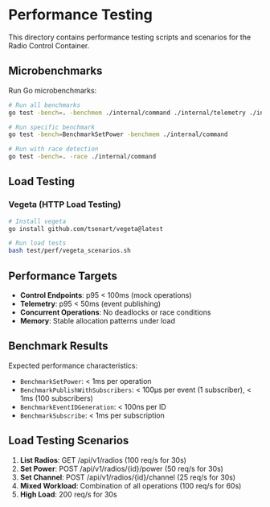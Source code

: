 # Performance Testing

This directory contains performance testing scripts and scenarios for the Radio Control Container.

## Microbenchmarks

Run Go microbenchmarks:

```bash
# Run all benchmarks
go test -bench=. -benchmem ./internal/command ./internal/telemetry ./internal/adapter

# Run specific benchmark
go test -bench=BenchmarkSetPower -benchmem ./internal/command

# Run with race detection
go test -bench=. -race ./internal/command
```

## Load Testing

### Vegeta (HTTP Load Testing)

```bash
# Install vegeta
go install github.com/tsenart/vegeta@latest

# Run load tests
bash test/perf/vegeta_scenarios.sh
```


## Performance Targets

- **Control Endpoints**: p95 < 100ms (mock operations)
- **Telemetry**: p95 < 50ms (event publishing)
- **Concurrent Operations**: No deadlocks or race conditions
- **Memory**: Stable allocation patterns under load

## Benchmark Results

Expected performance characteristics:

- `BenchmarkSetPower`: < 1ms per operation
- `BenchmarkPublishWithSubscribers`: < 100μs per event (1 subscriber), < 1ms (100 subscribers)
- `BenchmarkEventIDGeneration`: < 100ns per ID
- `BenchmarkSubscribe`: < 1ms per subscription

## Load Testing Scenarios

1. **List Radios**: GET /api/v1/radios (100 req/s for 30s)
2. **Set Power**: POST /api/v1/radios/{id}/power (50 req/s for 30s)
3. **Set Channel**: POST /api/v1/radios/{id}/channel (25 req/s for 30s)
4. **Mixed Workload**: Combination of all operations (100 req/s for 60s)
5. **High Load**: 200 req/s for 30s